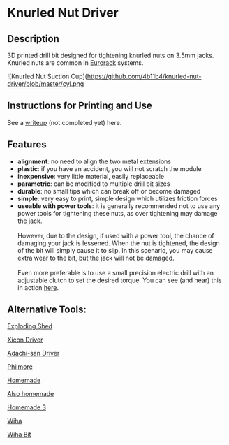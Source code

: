 # Knurled Nut Driver
## Description
3D printed drill bit designed for tightening knurled nuts on 3.5mm jacks.<br>
Knurled nuts are common in [Eurorack](http://www.doepfer.de/a100_man/a100m_e.htm) systems.

![Knurled Nut Suction Cup](https://github.com/4b11b4/knurled-nut-driver/blob/master/cyl.png


## Instructions for Printing and Use
See a [writeup](https://4b11b4.com/) (not completed yet) here.

## Features
* __alignment__: no need to align the two metal extensions
* __plastic__: if you have an accident, you will not scratch the module
* __inexpensive__: very little material, easily replaceable
* __parametric__: can be modified to multiple drill bit sizes
* __durable__: no small tips which can break off or become damaged
* __simple__: very easy to print, simple design which utilizes friction forces
* __useable with power tools__: it is generally recommended not to use any
  power tools for tightening these nuts, as over tightening may damage the
  jack.<br><br>
  However, due to the design, if used with a power tool, the chance of
  damaging your jack is lessened. When the nut is tightened, the design of the
  bit will simply cause it to slip. In this scenario, you may cause extra wear
  to the bit, but the jack will not be damaged.<br><br>
  Even more preferable is to use a small precision electric drill with an
  adjustable clutch to set the desired torque. You can see (and hear)  this
  in action [here](https://www.youtube.com/watch?v=a87VO5FZRd8).

## Alternative Tools:
[Exploding Shed](https://www.exploding-shed.com/shop-catalogue/various/)

[Xicon Driver](https://www2.mouser.com/ProductDetail/Xicon/382-0006/?qs=sGAEpiMZZMv9NFGNGF1lwkQZlGfFTqj%252b)

[Adachi-san Driver](http://www.tabiwallah.com/radiowallah/shops/jacknut.html)

[Philmore](https://www.fullcompass.com/prod/026125-philmore-nt500-knurled-nut-tool-)

[Homemade](https://www.muffwiggler.com/forum/viewtopic.php?t=114781&start=all&postdays=0&postorder=asc)

[Also homemade](https://www.muffwiggler.com/forum/viewtopic.php?t=5408)

[Homemade 3](http://www.n1gy.com/homebrewed-audio-jack-tool.html)

[Wiha](https://www.wihatools.com/precision-nut-driver-3-5-x-60mm)

[Wiha Bit](https://www.wihatools.com/sys-4-nut-driver-blade-3-5mm)
